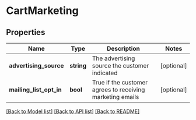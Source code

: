# CartMarketing

## Properties
Name | Type | Description | Notes
------------ | ------------- | ------------- | -------------
**advertising_source** | **string** | The advertising source the customer indicated | [optional] 
**mailing_list_opt_in** | **bool** | True if the customer agrees to receiving marketing emails | [optional] 

[[Back to Model list]](../README.md#documentation-for-models) [[Back to API list]](../README.md#documentation-for-api-endpoints) [[Back to README]](../README.md)


